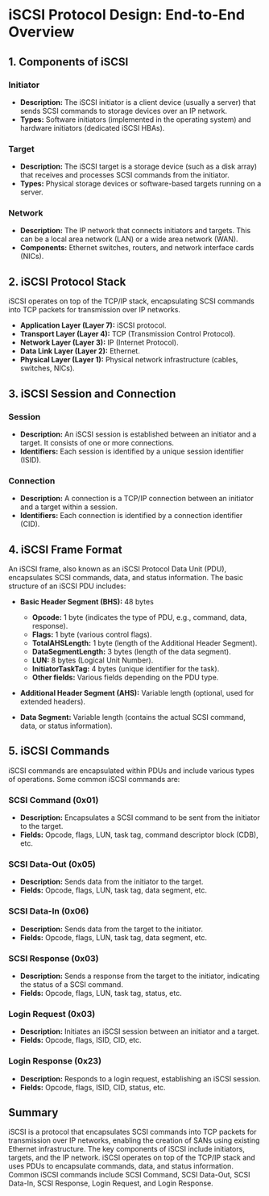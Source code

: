 # iSCSI Protocol Design: End-to-End Overview

## 1. Components of iSCSI

### Initiator
- **Description:** The iSCSI initiator is a client device (usually a server) that sends SCSI commands to storage devices over an IP network.
- **Types:** Software initiators (implemented in the operating system) and hardware initiators (dedicated iSCSI HBAs).

### Target
- **Description:** The iSCSI target is a storage device (such as a disk array) that receives and processes SCSI commands from the initiator.
- **Types:** Physical storage devices or software-based targets running on a server.

### Network
- **Description:** The IP network that connects initiators and targets. This can be a local area network (LAN) or a wide area network (WAN).
- **Components:** Ethernet switches, routers, and network interface cards (NICs).

## 2. iSCSI Protocol Stack

iSCSI operates on top of the TCP/IP stack, encapsulating SCSI commands into TCP packets for transmission over IP networks.

- **Application Layer (Layer 7):** iSCSI protocol.
- **Transport Layer (Layer 4):** TCP (Transmission Control Protocol).
- **Network Layer (Layer 3):** IP (Internet Protocol).
- **Data Link Layer (Layer 2):** Ethernet.
- **Physical Layer (Layer 1):** Physical network infrastructure (cables, switches, NICs).

## 3. iSCSI Session and Connection

### Session
- **Description:** An iSCSI session is established between an initiator and a target. It consists of one or more connections.
- **Identifiers:** Each session is identified by a unique session identifier (ISID).

### Connection
- **Description:** A connection is a TCP/IP connection between an initiator and a target within a session.
- **Identifiers:** Each connection is identified by a connection identifier (CID).

## 4. iSCSI Frame Format

An iSCSI frame, also known as an iSCSI Protocol Data Unit (PDU), encapsulates SCSI commands, data, and status information. The basic structure of an iSCSI PDU includes:

- **Basic Header Segment (BHS):** 48 bytes
  - **Opcode:** 1 byte (indicates the type of PDU, e.g., command, data, response).
  - **Flags:** 1 byte (various control flags).
  - **TotalAHSLength:** 1 byte (length of the Additional Header Segment).
  - **DataSegmentLength:** 3 bytes (length of the data segment).
  - **LUN:** 8 bytes (Logical Unit Number).
  - **InitiatorTaskTag:** 4 bytes (unique identifier for the task).
  - **Other fields:** Various fields depending on the PDU type.

- **Additional Header Segment (AHS):** Variable length (optional, used for extended headers).
- **Data Segment:** Variable length (contains the actual SCSI command, data, or status information).

## 5. iSCSI Commands

iSCSI commands are encapsulated within PDUs and include various types of operations. Some common iSCSI commands are:

### SCSI Command (0x01)
- **Description:** Encapsulates a SCSI command to be sent from the initiator to the target.
- **Fields:** Opcode, flags, LUN, task tag, command descriptor block (CDB), etc.

### SCSI Data-Out (0x05)
- **Description:** Sends data from the initiator to the target.
- **Fields:** Opcode, flags, LUN, task tag, data segment, etc.

### SCSI Data-In (0x06)
- **Description:** Sends data from the target to the initiator.
- **Fields:** Opcode, flags, LUN, task tag, data segment, etc.

### SCSI Response (0x03)
- **Description:** Sends a response from the target to the initiator, indicating the status of a SCSI command.
- **Fields:** Opcode, flags, LUN, task tag, status, etc.

### Login Request (0x03)
- **Description:** Initiates an iSCSI session between an initiator and a target.
- **Fields:** Opcode, flags, ISID, CID, etc.

### Login Response (0x23)
- **Description:** Responds to a login request, establishing an iSCSI session.
- **Fields:** Opcode, flags, ISID, CID, status, etc.

## Summary

iSCSI is a protocol that encapsulates SCSI commands into TCP packets for transmission over IP networks, enabling the creation of SANs using existing Ethernet infrastructure. The key components of iSCSI include initiators, targets, and the IP network. iSCSI operates on top of the TCP/IP stack and uses PDUs to encapsulate commands, data, and status information. Common iSCSI commands include SCSI Command, SCSI Data-Out, SCSI Data-In, SCSI Response, Login Request, and Login Response.